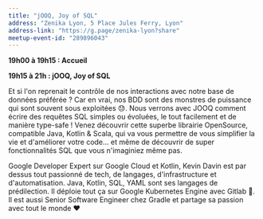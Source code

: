 ```yaml
---
title: "jOOQ, Joy of SQL"
address: "Zenika Lyon, 5 Place Jules Ferry, Lyon"
address-link: "https://g.page/zenika-lyon?share"
meetup-event-id: "289896043"
---
```


**19h00 à 19h15 : Accueil**

**19h15 à 21h : jOOQ, Joy of SQL**


Et si l'on reprenait le contrôle de nos interactions avec notre base de données préférée ?
Car en vrai, nos BDD sont des monstres de puissance qui sont souvent sous exploitées 😓.
Nous verrons avec JOOQ comment écrire des requêtes SQL simples ou évoluées, le tout facilement et de manière type-safe !
Venez découvrir cette superbe librairie OpenSource, compatible Java, Kotlin & Scala, qui va vous permettre de vous simplifier la vie et d'améliorer votre code... et même de découvrir de super fonctionnalités SQL que vous n'imaginiez même pas.

Google Developer Expert sur Google Cloud et Kotlin, Kevin Davin est par dessus tout passionné de tech, de langages, d'infrastructure et d'automatisation.
Java, Kotlin, SQL, YAML sont ses langages de prédilection.
Il déploie tout ça sur Google Kubernetes Engine avec Gitlab 🚀.
Il est aussi Senior Software Engineer chez Gradle et partage sa passion avec tout le monde ❤
